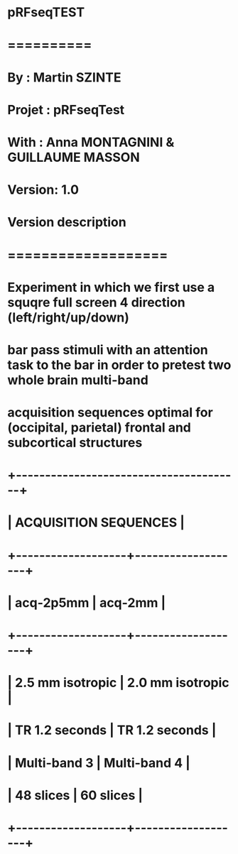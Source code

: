 # pRFseqTEST
# ==========
# By :      Martin SZINTE
# Projet :  pRFseqTest
# With :    Anna MONTAGNINI & GUILLAUME MASSON
# Version:  1.0

# Version description
# ===================
# Experiment in which we first use a squqre full screen 4 direction (left/right/up/down) 
# bar pass stimuli with an attention task to the bar in order to pretest two whole brain multi-band
# acquisition sequences optimal for (occipital, parietal) frontal and subcortical structures

# +---------------------------------------+
# |          ACQUISITION SEQUENCES        |
# +-------------------+-------------------+
# |    acq-2p5mm      |      acq-2mm      |
# +-------------------+-------------------+
# | 2.5 mm isotropic  | 2.0 mm isotropic  |
# |   TR 1.2 seconds  |   TR 1.2 seconds  |
# |    Multi-band 3   |    Multi-band 4   |
# |     48 slices     |     60 slices     |
# +-------------------+-------------------+